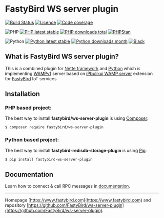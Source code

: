 # FastyBird WS server plugin

[![Build Status](https://badgen.net/github/checks/FastyBird/ws-server-plugin/master?cache=300&style=flat-square)](https://github.com/FastyBird/ws-server-plugin/actions)
[![Licence](https://badgen.net/github/license/FastyBird/ws-server-plugin?cache=300&style=flat-square)](https://github.com/FastyBird/ws-server-plugin/blob/master/LICENSE.md)
[![Code coverage](https://badgen.net/coveralls/c/github/FastyBird/ws-server-plugin?cache=300&style=flat-square)](https://coveralls.io/r/FastyBird/ws-server-plugin)

![PHP](https://badgen.net/packagist/php/FastyBird/ws-server-plugin?cache=300&style=flat-square)
[![PHP latest stable](https://badgen.net/packagist/v/FastyBird/ws-server-plugin/latest?cache=300&style=flat-square)](https://packagist.org/packages/FastyBird/ws-server-plugin)
[![PHP downloads total](https://badgen.net/packagist/dt/FastyBird/ws-server-plugin?cache=300&style=flat-square)](https://packagist.org/packages/FastyBird/ws-server-plugin)
[![PHPStan](https://img.shields.io/badge/phpstan-enabled-brightgreen.svg?style=flat-square)](https://github.com/phpstan/phpstan)

![Python](https://badgen.net/pypi/python/fastybird-ws-server-plugin?cache=300&style=flat-square)
[![Python latest stable](https://badgen.net/pypi/v/fastybird-ws-server-plugin?cache=300&style=flat-square)](https://pypi.org/project/fastybird-ws-server-plugin/)
[![Python downloads month](https://img.shields.io/pypi/dm/fastybird-ws-server-plugin?cache=300&style=flat-square)](https://pypi.org/project/fastybird-ws-server-plugin/)
[![Black](https://img.shields.io/badge/black-enabled-brightgreen.svg?style=flat-square)](https://github.com/psf/black)

## What is FastyBird WS server plugin?

This is a combined plugin for [Nette framework](https://nette.org) and [Python](https://www.python.org) which is implementing [WAMPv1](https://wamp-proto.org) server based on [iPbulikuj WAMP server](https://github.com/ipublikuj/websockets-wamp) extension for [FastyBird](https://www.fastybird.com) IoT services

## Installation

### PHP based project:

The best way to install **fastybird/ws-server-plugin** is using [Composer](http://getcomposer.org/):

```sh
$ composer require fastybird/ws-server-plugin
```

### Python based project:

The best way to install **fastybird-redisdb-storage-plugin** is using [Pip](https://pip.pypa.io/en/stable/):

```sh
$ pip install fastybird-ws-server-plugin
```

## Documentation

Learn how to connect & call RPC messages in [documentation](https://github.com/FastyBird/ws-server-plugin/blob/master/.docs/en/index.md).

***
Homepage [https://www.fastybird.com](https://www.fastybird.com) and repository [https://github.com/FastyBird/ws-server-plugin](https://github.com/FastyBird/ws-server-plugin).
